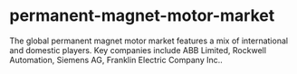 # permanent-magnet-motor-market
The global permanent magnet motor market features a mix of international and domestic players. Key companies include ABB Limited, Rockwell Automation, Siemens AG, Franklin Electric Company Inc..
